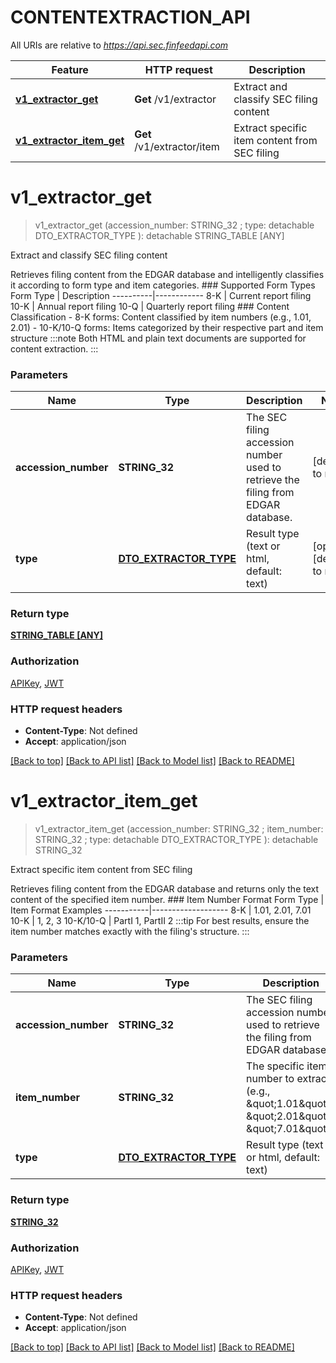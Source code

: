 # CONTENTEXTRACTION_API

All URIs are relative to *https://api.sec.finfeedapi.com*

Feature | HTTP request | Description
------------- | ------------- | -------------
[**v1_extractor_get**](CONTENTEXTRACTION_API.md#v1_extractor_get) | **Get** /v1/extractor | Extract and classify SEC filing content
[**v1_extractor_item_get**](CONTENTEXTRACTION_API.md#v1_extractor_item_get) | **Get** /v1/extractor/item | Extract specific item content from SEC filing


# **v1_extractor_get**
> v1_extractor_get (accession_number: STRING_32 ; type:  detachable DTO_EXTRACTOR_TYPE ): detachable STRING_TABLE [ANY]


Extract and classify SEC filing content

Retrieves filing content from the EDGAR database and intelligently classifies it according to form type and item categories.  ### Supported Form Types  Form Type | Description ----------|------------ 8-K      | Current report filing 10-K     | Annual report filing 10-Q     | Quarterly report filing  ### Content Classification - 8-K forms: Content classified by item numbers (e.g., 1.01, 2.01) - 10-K/10-Q forms: Items categorized by their respective part and item structure  :::note Both HTML and plain text documents are supported for content extraction. :::


### Parameters

Name | Type | Description  | Notes
------------- | ------------- | ------------- | -------------
 **accession_number** | **STRING_32**| The SEC filing accession number used to retrieve the filing from EDGAR database. | [default to null]
 **type** | [**DTO_EXTRACTOR_TYPE**](.md)| Result type (text or html, default: text) | [optional] [default to null]

### Return type

[**STRING_TABLE [ANY]**](ANY.md)

### Authorization

[APIKey](../README.md#APIKey), [JWT](../README.md#JWT)

### HTTP request headers

 - **Content-Type**: Not defined
 - **Accept**: application/json

[[Back to top]](#) [[Back to API list]](../README.md#documentation-for-api-endpoints) [[Back to Model list]](../README.md#documentation-for-models) [[Back to README]](../README.md)

# **v1_extractor_item_get**
> v1_extractor_item_get (accession_number: STRING_32 ; item_number: STRING_32 ; type:  detachable DTO_EXTRACTOR_TYPE ): detachable STRING_32


Extract specific item content from SEC filing

Retrieves filing content from the EDGAR database and returns only the text content of the specified item number.  ### Item Number Format  Form Type | Item Format Examples -----------|------------------- 8-K       | 1.01, 2.01, 7.01 10-K      | 1, 2, 3 10-K/10-Q | PartI 1, PartII 2  :::tip For best results, ensure the item number matches exactly with the filing's structure. :::


### Parameters

Name | Type | Description  | Notes
------------- | ------------- | ------------- | -------------
 **accession_number** | **STRING_32**| The SEC filing accession number used to retrieve the filing from EDGAR database. | [default to null]
 **item_number** | **STRING_32**| The specific item number to extract (e.g., \&quot;1.01\&quot;, \&quot;2.01\&quot;, \&quot;7.01\&quot;). | [default to null]
 **type** | [**DTO_EXTRACTOR_TYPE**](.md)| Result type (text or html, default: text) | [optional] [default to null]

### Return type

[**STRING_32**](STRING_32.md)

### Authorization

[APIKey](../README.md#APIKey), [JWT](../README.md#JWT)

### HTTP request headers

 - **Content-Type**: Not defined
 - **Accept**: application/json

[[Back to top]](#) [[Back to API list]](../README.md#documentation-for-api-endpoints) [[Back to Model list]](../README.md#documentation-for-models) [[Back to README]](../README.md)

